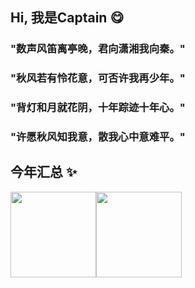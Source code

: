 ## Hi, 我是Captain 😋

### "数声风笛离亭晚，君向潇湘我向秦。"
### "秋风若有怜花意，可否许我再少年。"
### "背灯和月就花阴，十年踪迹十年心。"
### "许愿秋风知我意，散我心中意难平。"

## 今年汇总 ✨

<img align="" height="137px" src="https://github-readme-stats.vercel.app/api?username=Wild-dog-is-me&hide_title=true&hide_border=true&show_icons=true&include_all_commits=true&line_height=21&bg_color=0,EC6C6C,FFD479,FFFC79,73FA79&theme=graywhite&locale=cn" /><img align="" height="137px" src="https://github-readme-stats.vercel.app/api/top-langs/?username=Wild-dog-is-me&hide_title=true&hide_border=true&layout=compact&bg_color=0,73FA79,73FDFF,D783FF&theme=graywhite&locale=cn" />
